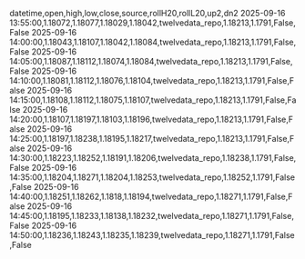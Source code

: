 datetime,open,high,low,close,source,rollH20,rollL20,up2,dn2
2025-09-16 13:55:00,1.18072,1.18077,1.18029,1.18042,twelvedata_repo,1.18213,1.1791,False,False
2025-09-16 14:00:00,1.18043,1.18107,1.18042,1.18084,twelvedata_repo,1.18213,1.1791,False,False
2025-09-16 14:05:00,1.18087,1.18112,1.18074,1.18084,twelvedata_repo,1.18213,1.1791,False,False
2025-09-16 14:10:00,1.18081,1.18112,1.18076,1.18104,twelvedata_repo,1.18213,1.1791,False,False
2025-09-16 14:15:00,1.18108,1.18112,1.18075,1.18107,twelvedata_repo,1.18213,1.1791,False,False
2025-09-16 14:20:00,1.18107,1.18197,1.18103,1.18196,twelvedata_repo,1.18213,1.1791,False,False
2025-09-16 14:25:00,1.18197,1.18238,1.18195,1.18217,twelvedata_repo,1.18213,1.1791,False,False
2025-09-16 14:30:00,1.18223,1.18252,1.18191,1.18206,twelvedata_repo,1.18238,1.1791,False,False
2025-09-16 14:35:00,1.18204,1.18271,1.18204,1.18253,twelvedata_repo,1.18252,1.1791,False,False
2025-09-16 14:40:00,1.18251,1.18262,1.1818,1.18194,twelvedata_repo,1.18271,1.1791,False,False
2025-09-16 14:45:00,1.18195,1.18233,1.18138,1.18232,twelvedata_repo,1.18271,1.1791,False,False
2025-09-16 14:50:00,1.18236,1.18243,1.18235,1.18239,twelvedata_repo,1.18271,1.1791,False,False
